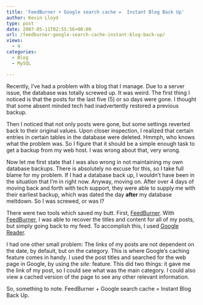 ```yaml
---
title: 'FeedBurner + Google search cache =  Instant Blog Back Up'
author: Kevin Lloyd
type: post
date: 2007-05-11T02:55:56+00:00
url: /feedburner-google-search-cache-instant-blog-back-up/
views:
  - 4
categories:
  - Blog
  - MySQL

---
```

Recently, I&#8217;ve had a problem with a blog that I manage. Due to a server issue, the database was totally screwed up. It was weird. The first thing I noticed is that the posts for the last five (5) or so days were gone. I thought that some absent minded tech had inadvertently restored a previous backup.

Then I noticed that not only posts were gone, but some settings reverted back to their original values. Upon closer inspection, I realized that certain entries in certain tables in the database were deleted. Hmmph, who knows what the problem was. So I figure that it should be a simple enough task to get a backup from my web host. I was wrong about that, very wrong.

Now let me first state that I was also wrong in not maintaining my own database backups. There is absolutely no excuse for this, so I take full blame for my problem. If I had a database back up, I wouldn&#8217;t have been in the situation that I&#8217;m in right now. Anyway, moving on. After over 4 days of moving back and forth with tech support, they were able to supply me with their earliest backup, which was dated the day **after** my database meltdown. So I was screwed, or was I?

There were two tools which saved my butt. First, [FeedBurner][1]. With [FeedBurner][2], I was able to recover the titles and content for all of my posts, but simply going back to my feed. To accomplish this, I used [Google Reader][3].

I had one other small problem: The links of my posts are not dependent on the date, by default, but on the category. This is where Google&#8217;s caching feature comes in handy. I used the post titles and searched for the web page in Google, by using the _site:_ feature. This did two things: it gave me the link of my post, so I could see what was the main category. I could also view a cached version of the page to see any other relevant information.

So, something to note. FeedBurner + Google search cache = Instant Blog Back Up.

 [1]: http://www.feedburner.com/
 [2]: http://wwww.feedburner.com/
 [3]: http://www.google.com/reader/